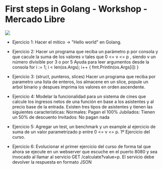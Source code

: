 # First steps in Golang - Workshop - Mercado Libre

<a href="https://www.google.com.ar/search?q=golang+logo&tbm=isch&tbs=rimg:CYhepXHmwxW9IjgvCp_1wauhKzisQbf7J7snWsJLQO90WJHQR5hidettS16c_1K1MtsiwjdbR1EFtVGHhQ_1AqyZCAPfyoSCS8Kn_1Bq6ErOEee9TkbFH7TXKhIJKxBt_1snuydYRH3Dh72_1NqWgqEgmwktA73RYkdBEFdU_1Rbf3ugyoSCRHmGJ1621LXEXQAJ3pYdDG_1KhIJpz8rUy2yLCMR2ZHtCchONHIqEgl1tHUQW1UYeBEG0YAvkZ7aQioSCVD8CrJkIA9_1EfVpun20GLEb&tbo=u&sa=X&ved=0ahUKEwj3_5K_l5zXAhVLk5AKHYJUC_wQ9C8IHw&biw=1440&bih=759&dpr=1#imgrc=NBtJRSuvoZD2YM:"><img align=center src="https://encrypted-tbn0.gstatic.com/images?q=tbn:ANd9GcSp-oaQQjY-1e0_ExpOZ8oi5OItJnxsnc5QcCnRkTbuyEmYgwvN"/></a>


- Ejercicio 1: 
Hacer el mitico -> "Hello world" en Golang.

- Ejercicio 2: 
Hacer un programa que reciba un parámetro p por consola y que cacule la suma de los valores v tales que 0 <= v <= p , siendo v un número divisible por 3 o por 5
Ayuda para leer argumentos desde la consola
for i := 1; i < len(os.Args); i++ {
    fmt.Println(os.Args[i])
}

- Ejercicio 3: 
(struct, punteros, slices) Hacer un programa que reciba por parametro una lista de enteros, los almacene en un slice, popule un arbol binario y despues imprima los valores en orden ascendente.

- Ejercicio 4: 
Modelar la funcionalidad para un sistema de cines que calcule los ingresos netos de una función en base a los asistentes y al precio base de la entrada. Existen tres tipos de asistentes y tienen las siguientes características:
Normales: Pagan el 100%
Jubilados: Tienen un 50% de descuento
Invitados: No pagan nada

- Ejercicio 5: 
Agregar un test, un benchmark y un example al ejercicio de suma de un valor parametrizado p 
entre 0 <= v <= p.  1º Ejercicio del curso.

- Ejercicio 6: Evolucionar el primer ejercicio del curso de forma tal que ahora se ejecute 
en un webserver que escuche en el puerto 8080 y sea invocado al llamar al servicio 
GET /calculate?value=p. El servicio debe devolver la respuesta en formato JSON
